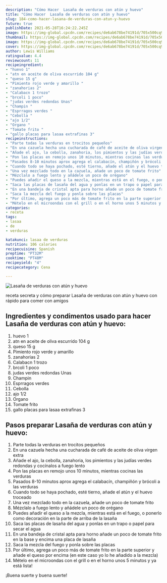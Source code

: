 ```yaml
---
description: "Cómo Hacer  Lasaña de verduras con atún y huevo"
title: "Cómo Hacer  Lasaña de verduras con atún y huevo"
slug: 184-como-hacer-lasana-de-verduras-con-atun-y-huevo
future: true
publishDate: 2021-05-28T16:24:22.245Z
image: https://img-global.cpcdn.com/recipes/de6ab678be74191d/705x500cq90/lasana-de-verduras-con-atun-y-huevo-foto-principal.jpg
thumbnail: https://img-global.cpcdn.com/recipes/de6ab678be74191d/705x500cq90/lasana-de-verduras-con-atun-y-huevo-foto-principal.jpg
image: https://img-global.cpcdn.com/recipes/de6ab678be74191d/705x500cq90/lasana-de-verduras-con-atun-y-huevo-foto-principal.jpg
cover: https://img-global.cpcdn.com/recipes/de6ab678be74191d/705x500cq90/lasana-de-verduras-con-atun-y-huevo-foto-principal.jpg
author: Lewis Williams
ratingvalue: 4.4
reviewcount: 11
recipeingredient:
- "huevo 1"
- "atn en aceite de oliva escurrido 104 g"
- "queso 15 g"
- "Pimiento rojo verde y amarillo "
- "zanahorias 2"
- "Calabacn 1 trozo"
- "brcoli 1 poco"
- "judas verdes redondas Unas"
- "Champin "
- "Esprragos verdes "
- "Cebolla "
- "ajo 1/2"
- "Organo "
- "Tomate frito "
- "gallo placas para lasaa extrafinas 3"
recipeinstructions:
- "Parte todas la verduras en trocitos pequeños"
- "En una cazuela hecha una cucharada de café de aceite de oliva virgen extra"
- "Añade el ajo, la cebolla, zanahoria, los pimientos y las judías verdes redondas y cocínalos a fuego lento"
- "Pon las placas en remojo unos 10 minutos, mientras cocinas las verduras"
- "Pasados 8-10 minutos aprox agrega el calabacín, champiñón y brócoli a las verduras"
- "Cuando todo se haya pochado, esté tierno, añade el atún y el huevo troceado"
- "Una vez mezclado todo en la cazuela, añade un poco de tomate frito"
- "Mézclalo a fuego lento y añádele un poco de orégano"
- "Puedes añadir el queso a la mezcla, mientras está en el fuego, o ponerlo como decoración en la parte de arriba de la lasaña"
- "Saca las placas de lasaña del agua y ponlas en un trapo o papel para secar el agua"
- "En una bandeja de cristal apta para horno añade un poco de tomate frito en la base y encima una placa de lasaña"
- "Saca la mezcla del fuego y ponla sobre las placas"
- "Por último, agrega un poco más de tomate frito en la parte superior y añade el queso por encima (en este caso yo lo he añadido a la mezcla)"
- "Mételo en el microondas con el grill o en el horno unos 5 minutos y ya está lista!"
categories:
- receta
tags:
- lasaa
- de
- verduras

katakunci: lasaa de verduras 
nutrition: 106 calories
recipecuisine: Spanish
preptime: "PT32M"
cooktime: "PT48M"
recipeyield: "4"
recipecategory: Cena

---
```



![Lasaña de verduras con atún y huevo](https://img-global.cpcdn.com/recipes/de6ab678be74191d/705x500cq90/lasana-de-verduras-con-atun-y-huevo-foto-principal.jpg)

receta secreta y cómo preparar Lasaña de verduras con atún y huevo con rápido para comer con amigos

<!--inarticleads1-->

## Ingredientes y condimentos usado para hacer Lasaña de verduras con atún y huevo:

1. huevo 1
1. atn en aceite de oliva escurrido 104 g
1. queso 15 g
1. Pimiento rojo verde y amarillo 
1. zanahorias 2
1. Calabacn 1 trozo
1. brcoli 1 poco
1. judas verdes redondas Unas
1. Champin 
1. Esprragos verdes 
1. Cebolla 
1. ajo 1/2
1. Organo 
1. Tomate frito 
1. gallo placas para lasaa extrafinas 3



<!--inarticleads2-->

## Pasos preparar Lasaña de verduras con atún y huevo:

1. Parte todas la verduras en trocitos pequeños
1. En una cazuela hecha una cucharada de café de aceite de oliva virgen extra
1. Añade el ajo, la cebolla, zanahoria, los pimientos y las judías verdes redondas y cocínalos a fuego lento
1. Pon las placas en remojo unos 10 minutos, mientras cocinas las verduras
1. Pasados 8-10 minutos aprox agrega el calabacín, champiñón y brócoli a las verduras
1. Cuando todo se haya pochado, esté tierno, añade el atún y el huevo troceado
1. Una vez mezclado todo en la cazuela, añade un poco de tomate frito
1. Mézclalo a fuego lento y añádele un poco de orégano
1. Puedes añadir el queso a la mezcla, mientras está en el fuego, o ponerlo como decoración en la parte de arriba de la lasaña
1. Saca las placas de lasaña del agua y ponlas en un trapo o papel para secar el agua
1. En una bandeja de cristal apta para horno añade un poco de tomate frito en la base y encima una placa de lasaña
1. Saca la mezcla del fuego y ponla sobre las placas
1. Por último, agrega un poco más de tomate frito en la parte superior y añade el queso por encima (en este caso yo lo he añadido a la mezcla)
1. Mételo en el microondas con el grill o en el horno unos 5 minutos y ya está lista!



¡Buena suerte y buena suerte!

